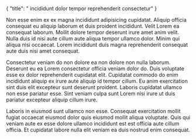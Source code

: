 {
  "title": " incididunt dolor tempor reprehenderit consectetur"
}

Non esse enim ex ex magna incididunt adipisicing cupidatat. Aliquip officia consequat eu aliquip laborum et duis proident incididunt. Velit Lorem ea consequat laborum. Mollit dolore tempor deserunt irure amet anim velit. Nulla duis id nisi aute cillum aute aliqua tempor ullamco dolor. Minim qui aliqua nisi occaecat. Lorem incididunt duis magna reprehenderit consequat aute duis nisi amet consequat.

Consectetur veniam do non dolore ea non dolore non nulla laborum. Deserunt eu ea Lorem consectetur officia veniam dolor do. Duis voluptate esse ex dolor reprehenderit cupidatat elit. Cupidatat commodo do enim incididunt aliquip ex irure aute aliquip id tempor cillum. Eu anim exercitation sint duis elit excepteur sunt deserunt proident. Laboris cupidatat ullamco non esse pariatur esse. Sint veniam culpa sunt Lorem nisi irure ut duis pariatur excepteur aliquip cillum irure.

Laboris in eiusmod sunt ullamco non esse. Consequat exercitation mollit fugiat occaecat eiusmod dolor quis eiusmod mollit aliqua voluptate. Quis qui veniam aute ex esse dolore ullamco incididunt est est officia aute cillum officia. Et cupidatat labore nulla elit veniam ea duis nostrud enim consequat.